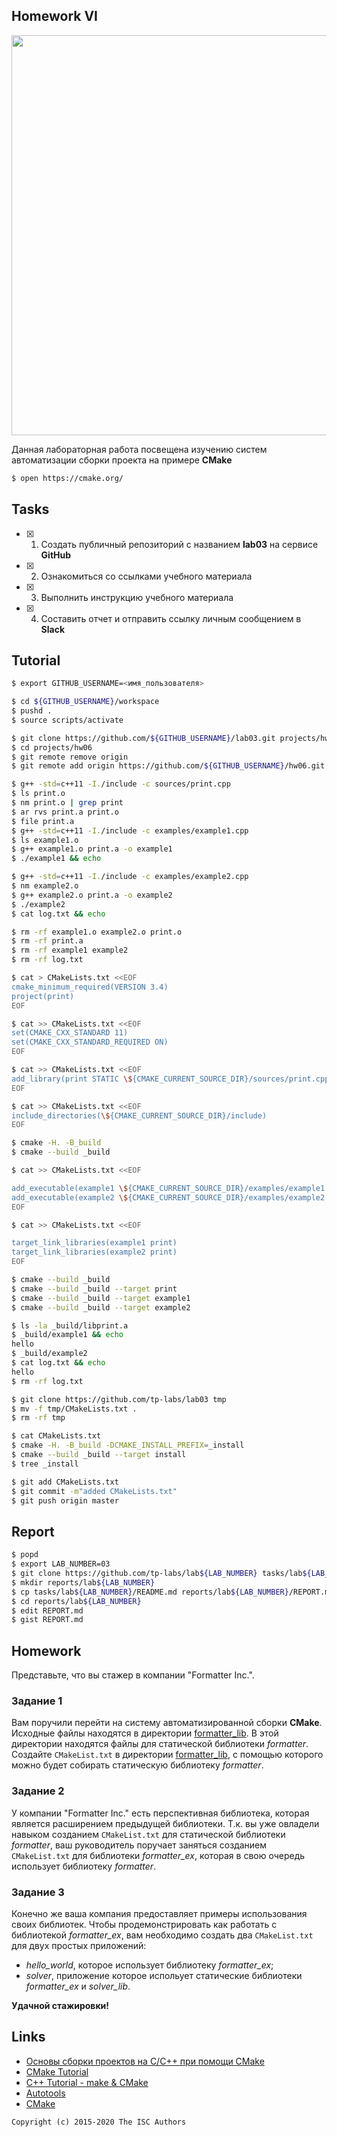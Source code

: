 ## Homework VI

<a href="https://yandex.ru/efir/?stream_id=vjKAlxJ0UQrs"><img src="https://raw.githubusercontent.com/tp-labs/lab03/master/preview.png" width="640"/></a>

Данная лабораторная работа посвещена изучению систем автоматизации сборки проекта на примере **CMake**

```sh
$ open https://cmake.org/
```

## Tasks

- [x] 1. Создать публичный репозиторий с названием **lab03** на сервисе **GitHub**
- [x] 2. Ознакомиться со ссылками учебного материала
- [x] 3. Выполнить инструкцию учебного материала
- [x] 4. Составить отчет и отправить ссылку личным сообщением в **Slack**

## Tutorial

```sh
$ export GITHUB_USERNAME=<имя_пользователя>
```

```sh
$ cd ${GITHUB_USERNAME}/workspace
$ pushd .
$ source scripts/activate
```

```sh
$ git clone https://github.com/${GITHUB_USERNAME}/lab03.git projects/hw06
$ cd projects/hw06
$ git remote remove origin
$ git remote add origin https://github.com/${GITHUB_USERNAME}/hw06.git
```

```sh
$ g++ -std=c++11 -I./include -c sources/print.cpp
$ ls print.o
$ nm print.o | grep print
$ ar rvs print.a print.o
$ file print.a
$ g++ -std=c++11 -I./include -c examples/example1.cpp
$ ls example1.o
$ g++ example1.o print.a -o example1
$ ./example1 && echo
```

```sh
$ g++ -std=c++11 -I./include -c examples/example2.cpp
$ nm example2.o
$ g++ example2.o print.a -o example2
$ ./example2
$ cat log.txt && echo
```

```sh
$ rm -rf example1.o example2.o print.o
$ rm -rf print.a
$ rm -rf example1 example2
$ rm -rf log.txt
```

```sh
$ cat > CMakeLists.txt <<EOF
cmake_minimum_required(VERSION 3.4)
project(print)
EOF
```

```sh
$ cat >> CMakeLists.txt <<EOF
set(CMAKE_CXX_STANDARD 11)
set(CMAKE_CXX_STANDARD_REQUIRED ON)
EOF
```

```sh
$ cat >> CMakeLists.txt <<EOF
add_library(print STATIC \${CMAKE_CURRENT_SOURCE_DIR}/sources/print.cpp)
EOF
```

```sh
$ cat >> CMakeLists.txt <<EOF
include_directories(\${CMAKE_CURRENT_SOURCE_DIR}/include)
EOF
```

```sh
$ cmake -H. -B_build
$ cmake --build _build
```

```sh
$ cat >> CMakeLists.txt <<EOF

add_executable(example1 \${CMAKE_CURRENT_SOURCE_DIR}/examples/example1.cpp)
add_executable(example2 \${CMAKE_CURRENT_SOURCE_DIR}/examples/example2.cpp)
EOF
```

```sh
$ cat >> CMakeLists.txt <<EOF

target_link_libraries(example1 print)
target_link_libraries(example2 print)
EOF
```

```sh
$ cmake --build _build
$ cmake --build _build --target print
$ cmake --build _build --target example1
$ cmake --build _build --target example2
```

```sh
$ ls -la _build/libprint.a
$ _build/example1 && echo
hello
$ _build/example2
$ cat log.txt && echo
hello
$ rm -rf log.txt
```

```sh
$ git clone https://github.com/tp-labs/lab03 tmp
$ mv -f tmp/CMakeLists.txt .
$ rm -rf tmp
```

```sh
$ cat CMakeLists.txt
$ cmake -H. -B_build -DCMAKE_INSTALL_PREFIX=_install
$ cmake --build _build --target install
$ tree _install
```

```sh
$ git add CMakeLists.txt
$ git commit -m"added CMakeLists.txt"
$ git push origin master
```
## Report

```sh
$ popd
$ export LAB_NUMBER=03
$ git clone https://github.com/tp-labs/lab${LAB_NUMBER} tasks/lab${LAB_NUMBER}
$ mkdir reports/lab${LAB_NUMBER}
$ cp tasks/lab${LAB_NUMBER}/README.md reports/lab${LAB_NUMBER}/REPORT.md
$ cd reports/lab${LAB_NUMBER}
$ edit REPORT.md
$ gist REPORT.md
```

## Homework

Представьте, что вы стажер в компании "Formatter Inc.".
### Задание 1
Вам поручили перейти на систему автоматизированной сборки **CMake**.
Исходные файлы находятся в директории [formatter_lib](formatter_lib).
В этой директории находятся файлы для статической библиотеки *formatter*.
Создайте `CMakeList.txt` в директории [formatter_lib](formatter_lib),
с помощью которого можно будет собирать статическую библиотеку *formatter*.

### Задание 2
У компании "Formatter Inc." есть перспективная библиотека,
которая является расширением предыдущей библиотеки. Т.к. вы уже овладели
навыком созданием `CMakeList.txt` для статической библиотеки *formatter*, ваш 
руководитель поручает заняться созданием `CMakeList.txt` для библиотеки 
*formatter_ex*, которая в свою очередь использует библиотеку *formatter*.

### Задание 3
Конечно же ваша компания предоставляет примеры использования своих библиотек.
Чтобы продемонстрировать как работать с библиотекой *formatter_ex*,
вам необходимо создать два `CMakeList.txt` для двух простых приложений:
* *hello_world*, которое использует библиотеку *formatter_ex*;
* *solver*, приложение которое испольует статические библиотеки *formatter_ex* и *solver_lib*.

**Удачной стажировки!**

## Links
- [Основы сборки проектов на С/C++ при помощи CMake](https://eax.me/cmake/)
- [CMake Tutorial](http://neerc.ifmo.ru/wiki/index.php?title=CMake_Tutorial)
- [C++ Tutorial - make & CMake](https://www.bogotobogo.com/cplusplus/make.php)
- [Autotools](http://www.gnu.org/software/automake/manual/html_node/Autotools-Introduction.html)
- [CMake](https://cgold.readthedocs.io/en/latest/index.html)

```
Copyright (c) 2015-2020 The ISC Authors
```
